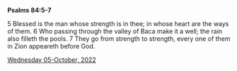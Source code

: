 **Psalms 84:5-7**

5 Blessed is the man whose strength is in thee; in whose heart are the ways of them. 6 Who passing through the valley of Baca make it a well; the rain also filleth the pools. 7 They go from strength to strength, every one of them in Zion appeareth before God.

[Wednesday 05-October, 2022](https://t.me/s/daily_scripture)
